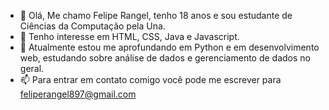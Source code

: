 - 👋 Olá, Me chamo Felipe Rangel, tenho 18 anos e sou estudante de Ciências da Computação pela Una.
- 👀 Tenho interesse em HTML, CSS, Java e Javascript.
- 🌱 Atualmente estou me aprofundando em Python e em desenvolvimento web, estudando sobre análise de dados e gerenciamento de dados no geral.
- 📫 Para entrar em contato comigo você pode me escrever para feliperangel897@gmail.com

<!---
felpoio/felpoio is a ✨ special ✨ repository because its `README.md` (this file) appears on your GitHub profile.
You can click the Preview link to take a look at your changes.
--->
